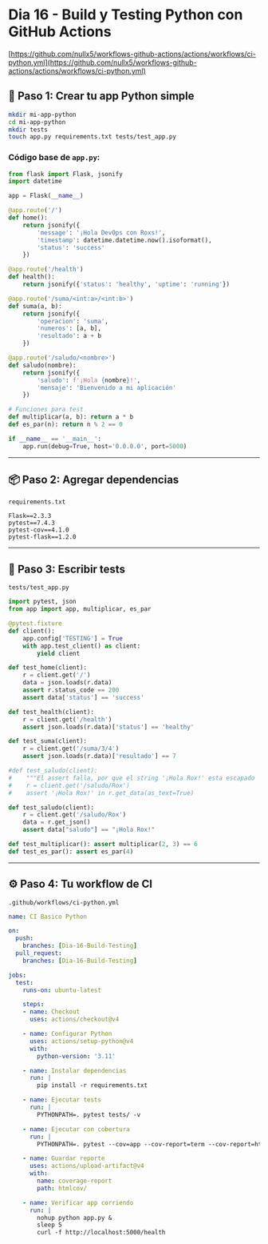 # Dia 16 - Build y Testing Python con GitHub Actions

[https://github.com/nullx5/workflows-github-actions/actions/workflows/ci-python.yml](https://github.com/nullx5/workflows-github-actions/actions/workflows/ci-python.yml)

## 🐍 Paso 1: Crear tu app Python simple

```bash
mkdir mi-app-python
cd mi-app-python
mkdir tests
touch app.py requirements.txt tests/test_app.py
````
### Código base de `app.py`:

```python
from flask import Flask, jsonify
import datetime

app = Flask(__name__)

@app.route('/')
def home():
    return jsonify({
        'message': '¡Hola DevOps con Roxs!',
        'timestamp': datetime.datetime.now().isoformat(),
        'status': 'success'
    })

@app.route('/health')
def health():
    return jsonify({'status': 'healthy', 'uptime': 'running'})

@app.route('/suma/<int:a>/<int:b>')
def suma(a, b):
    return jsonify({
        'operacion': 'suma',
        'numeros': [a, b],
        'resultado': a + b
    })

@app.route('/saludo/<nombre>')
def saludo(nombre):
    return jsonify({
        'saludo': f'¡Hola {nombre}!',
        'mensaje': 'Bienvenido a mi aplicación'
    })

# Funciones para test
def multiplicar(a, b): return a * b
def es_par(n): return n % 2 == 0

if __name__ == '__main__':
    app.run(debug=True, host='0.0.0.0', port=5000)
```

---
## 📦 Paso 2: Agregar dependencias

`requirements.txt`

```
Flask==2.3.3
pytest==7.4.3
pytest-cov==4.1.0
pytest-flask==1.2.0
```

---

## 🧪 Paso 3: Escribir tests

`tests/test_app.py`

```Python
import pytest, json
from app import app, multiplicar, es_par

@pytest.fixture
def client():
    app.config['TESTING'] = True
    with app.test_client() as client:
        yield client

def test_home(client):
    r = client.get('/')
    data = json.loads(r.data)
    assert r.status_code == 200
    assert data['status'] == 'success'

def test_health(client):
    r = client.get('/health')
    assert json.loads(r.data)['status'] == 'healthy'

def test_suma(client):
    r = client.get('/suma/3/4')
    assert json.loads(r.data)['resultado'] == 7

#def test_saludo(client):
#    """El assert falla, por que el string '¡Hola Rox!' esta escapado '\u00a1Hola Rox!' """
#    r = client.get('/saludo/Rox')
#    assert '¡Hola Rox!' in r.get_data(as_text=True)

def test_saludo(client):
    r = client.get('/saludo/Rox')
    data = r.get_json()
    assert data["saludo"] == "¡Hola Rox!"

def test_multiplicar(): assert multiplicar(2, 3) == 6
def test_es_par(): assert es_par(4)
```

---

## ⚙️ Paso 4: Tu workflow de CI

`.github/workflows/ci-python.yml`

```yaml
name: CI Basico Python

on:
  push:
    branches: [Dia-16-Build-Testing]
  pull_request:
    branches: [Dia-16-Build-Testing]

jobs:
  test:
    runs-on: ubuntu-latest

    steps:
    - name: Checkout
      uses: actions/checkout@v4

    - name: Configurar Python
      uses: actions/setup-python@v4
      with:
        python-version: '3.11'

    - name: Instalar dependencias
      run: |
        pip install -r requirements.txt

    - name: Ejecutar tests
      run: |
        PYTHONPATH=. pytest tests/ -v

    - name: Ejecutar con cobertura
      run: |
        PYTHONPATH=. pytest --cov=app --cov-report=term --cov-report=html

    - name: Guardar reporte
      uses: actions/upload-artifact@v4
      with:
        name: coverage-report
        path: htmlcov/

    - name: Verificar app corriendo
      run: |
        nohup python app.py &
        sleep 5
        curl -f http://localhost:5000/health
```
